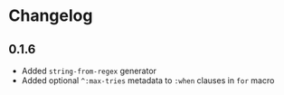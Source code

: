 # Changelog

## 0.1.6

- Added `string-from-regex` generator
- Added optional `^:max-tries` metadata to `:when` clauses in `for` macro
